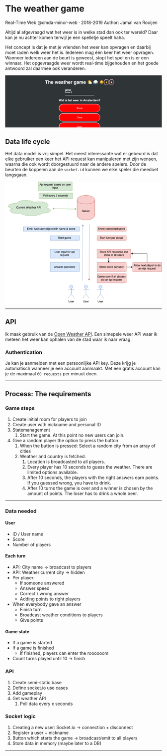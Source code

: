 # The weather game 
Real-Time Web @cmda-minor-web · 2018-2019
Author: Jamal van Rooijen

[rubric]: https://docs.google.com/spreadsheets/d/e/2PACX-1vSd1I4ma8R5mtVMyrbp6PA2qEInWiOialK9Fr2orD3afUBqOyvTg_JaQZ6-P4YGURI-eA7PoHT8TRge/pubhtml

Altijd al afgevraagd wat het weer is in welke stad dan ook ter wereld? Daar kan je nu achter komen terwijl je een spelletje speelt haha.

Het concept is dat je met je vrienden het weer kan opvragen en daarbij moet raden welk weer het is. Iedereen mag één keer het weer opvragen. Wanneer iedereen aan de beurt is geweest, stopt het spel en is er een winnaar. Het opgevraagde weer wordt real-time bijgehouden en het goede antwoord zal daarmee ook veranderen.

![data life cycle](assets/screenshot.png)

## Data life cycle
Het data model is vrij simpel. Het meest interessante wat er gebeurd is dat elke gebruiker een keer het API request kan manipuleren met zijn wensen, waarna die ook wordt doorgestuurd naar de andere spelers. Door de beurten de koppelen aan de `socket.id` kunnen we elke speler die meedoet langsgaan.

![data life cycle](assets/rtw.png)

--- 

## API
Ik maak gebruik van de [Open Weather API](https://openweathermap.org/api). Een simepele weer API waar ik meteen het weer kan ophalen van de stad waar ik naar vraag.

### Authentication
Je kan je aanmelden met een persoonlijke API key. Deze krijg je automatisch wanneer je een account aanmaakt. Met een gratis account kan je de maximaal `60 requests` per minuut doen.

---

## Process: The requirements
### Game steps
1. Create initial room for players to join
2. Create user with nickname and personal ID
3. Statemanagement
   1. Start the game. At this point no new users can join.
4. Give a random player the option to press the button
   1. When the button is pressed: Select a random city from an array of cities
   2. Weather and country is fetched.
      1. Location is broadcasted to all players.
      2. Every player has 10 seconds to guess the weather. There are limited options available.
      3. After 10 seconds, the players with the right answers earn points. If you guessed wrong, you have to drink.
      4. After 10 turns the game is over and a winner is chosen by the amount of points. The loser has to drink a whole beer.

---

### Data needed
#### User
- ID / User name
- Score
- Number of players

#### Each turn
- API: City name -> broadcast to players
- API: Weather current city -> hidden
- Per player:
  - If someone answered
  - Answer speed
  - Correct / wrong answer
  - Adding points to right players
- When everybody gave an answer
  - Finish turn
  - Broadcast weather conditions to players
  - Give points

#### Game state
- If a game is started
- If a game is finished
  - If finished, players can enter the roooooom
- Count turns played until 10 -> finish

### API
1. Create semi-static base
2. Define socket.io use cases
3. Add gameplay
4. Get weather API
   1. Poll data every x seconds

### Socket logic
1. Creating a new user: Socket.io -> connection + disconnect
2. Register a user + nickname
3. Button which starts the game -> broadcast/emit to all players
4. Store data in memory (maybe later to a DB)

---